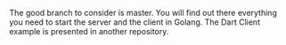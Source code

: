 The good branch to consider is master. You will find out there everything you need to start the server and the client in Golang. The Dart Client example is presented in another repository.
